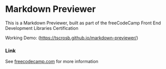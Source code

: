 # Markdown Previewer

This is a Markdown Previewer, built as part of the freeCodeCamp Front End Development Libraries Certification

Working Demo: (https://tscrosb.github.io/markdown-previewer/)

### Link

See [freecodecamp.com](https://www.freecodecamp.org/learn/front-end-libraries/front-end-libraries-projects/build-a-markdown-previewer) for more information
